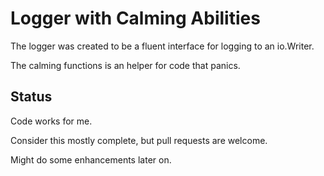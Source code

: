Logger with Calming Abilities
==============

The logger was created to be a fluent interface for logging to an io.Writer.

The calming functions is an helper for code that panics.

Status
-------------

Code works for me.

Consider this mostly complete, but pull requests are welcome.

Might do some enhancements later on.